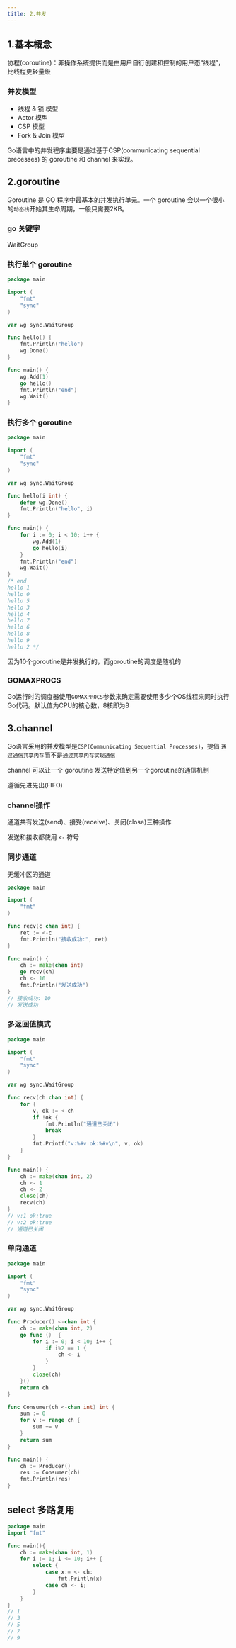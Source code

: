 ```yaml
---
title: 2.并发
---
```


## 1.基本概念
协程(coroutine)：非操作系统提供而是由用户自行创建和控制的用户态“线程”，比线程更轻量级

### 并发模型
* 线程 & 锁 模型
* Actor 模型
* CSP 模型
* Fork & Join 模型

Go语言中的并发程序主要是通过基于CSP(communicating sequential precesses) 的 goroutine 和 channel 来实现。

## 2.goroutine
Goroutine 是 GO 程序中最基本的并发执行单元。一个 goroutine 会以一个很小的`动态栈`开始其生命周期，一般只需要2KB。

### go 关键字
WaitGroup
### 执行单个 goroutine
```go
package main

import (
	"fmt"
	"sync"
)

var wg sync.WaitGroup

func hello() {
	fmt.Println("hello")
	wg.Done()
}

func main() {
	wg.Add(1)
	go hello()
	fmt.Println("end")
	wg.Wait()
}
```
### 执行多个 goroutine
```go
package main

import (
	"fmt"
	"sync"
)

var wg sync.WaitGroup

func hello(i int) {
	defer wg.Done()
	fmt.Println("hello", i)
}

func main() {
	for i := 0; i < 10; i++ {
		wg.Add(1)
		go hello(i)
	}
	fmt.Println("end")
	wg.Wait()
}
/* end
hello 1
hello 0
hello 5
hello 3
hello 4
hello 7
hello 6
hello 8
hello 9
hello 2 */
```
因为10个goroutine是并发执行的，而goroutine的调度是随机的

### GOMAXPROCS
Go运行时的调度器使用`GOMAXPROCS`参数来确定需要使用多少个OS线程来同时执行Go代码。默认值为CPU的核心数，8核即为8

## 3.channel
Go语言采用的并发模型是`CSP(Communicating Sequential Processes)`，提倡 `通过通信共享内存`而不是`通过共享内存实现通信`

channel 可以让一个 goroutine 发送特定值到另一个goroutine的通信机制

遵循先进先出(FIFO)

### channel操作
通道共有发送(send)、接受(receive)、关闭(close)三种操作

发送和接收都使用 `<-` 符号
### 同步通道
无缓冲区的通道
```go
package main

import (
	"fmt"
)

func recv(c chan int) {
	ret := <-c
	fmt.Println("接收成功:", ret)
}

func main() {
	ch := make(chan int)
	go recv(ch)
	ch <- 10
	fmt.Println("发送成功")
}
// 接收成功: 10
// 发送成功
```

### 多返回值模式
```go
package main

import (
	"fmt"
	"sync"
)

var wg sync.WaitGroup

func recv(ch chan int) {
	for {
		v, ok := <-ch
		if !ok {
			fmt.Println("通道已关闭")
			break
		}
		fmt.Printf("v:%#v ok:%#v\n", v, ok)
	}
}

func main() {
	ch := make(chan int, 2)
	ch <- 1
	ch <- 2
	close(ch)
	recv(ch)
}
// v:1 ok:true
// v:2 ok:true
// 通道已关闭
```
### 单向通道
```go
package main

import (
	"fmt"
	"sync"
)

var wg sync.WaitGroup

func Producer() <-chan int {
	ch := make(chan int, 2)
	go func ()  {
		for i := 0; i < 10; i++ {
			if i%2 == 1 {
				ch <- i
			}
		}
		close(ch)
	}()
	return ch
}

func Consumer(ch <-chan int) int {
	sum := 0
	for v := range ch {
		sum += v
	}
	return sum
}

func main() {
	ch := Producer()
	res := Consumer(ch)
	fmt.Println(res)
}
```
## select 多路复用
```go
package main
import "fmt"

func main(){
	ch := make(chan int, 1)
	for i := 1; i <= 10; i++ {
		select {
			case x:= <- ch:
				fmt.Println(x)
			case ch <- i;
		}
	}
}
// 1
// 3
// 5
// 7
// 9
```